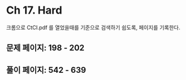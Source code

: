 # Ch 17. Hard

크롬으로 CtCI.pdf 를 열었을때를 기준으로 검색하기 쉽도록, 페이지를 기록한다.

## 문제 페이지: 198 - 202

## 풀이 페이지: 542 - 639
